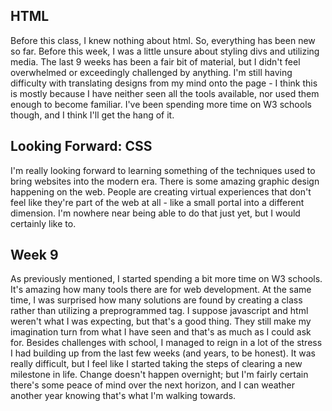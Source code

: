 ## **HTML** ##

Before this class, I knew nothing about html. So, everything has been new so far. Before this week, I was a little unsure about styling divs and utilizing media. The last 9 weeks has been a fair bit of material, but I didn't feel overwhelmed or exceedingly challenged by anything. I'm still having difficulty with translating designs from my mind onto the page - I think this is mostly because I have neither seen all the tools available, nor used them enough to become familiar. I've been spending more time on W3 schools though, and I think I'll get the hang of it.

## **Looking Forward: CSS** ##

I'm really looking forward to learning something of the techniques used to bring websites into the modern era. There is some amazing graphic design happening on the web. People are creating virtual experiences that don't feel like they're part of the web at all - like a small portal into a different dimension. I'm nowhere near being able to do that just yet, but I would certainly like to.

## **Week 9** ##

As previously mentioned, I started spending a bit more time on W3 schools. It's amazing how many tools there are for web development. At the same time, I was surprised how many solutions are found by creating a class rather than utilizing a preprogrammed tag. I suppose javascript and html weren't what I was expecting, but that's a good thing. They still make my imagination turn from what I have seen and that's as much as I could ask for.
Besides challenges with school, I managed to reign in a lot of the stress I had building up from the last few weeks (and years, to be honest). It was really difficult, but I feel like I started taking the steps of clearing a new milestone in life. Change doesn't happen overnight; but I'm fairly certain there's some peace of mind over the next horizon, and I can weather another year knowing that's what I'm walking towards.
